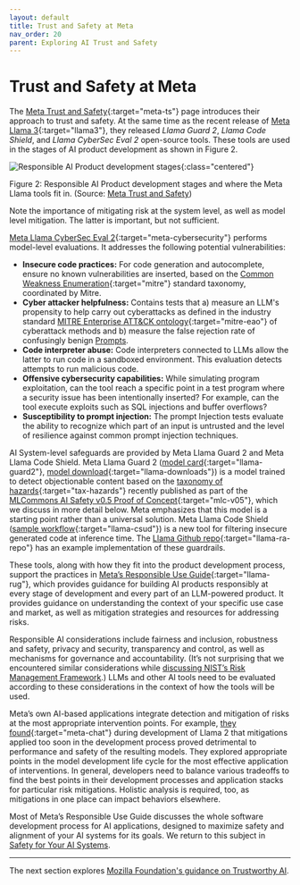 ```yaml
---
layout: default
title: Trust and Safety at Meta
nav_order: 20
parent: Exploring AI Trust and Safety
---
```


# Trust and Safety at Meta

The [Meta Trust and Safety](https://llama.meta.com/trust-and-safety/){:target="meta-ts"} page introduces their approach to trust and safety. At the same time as the recent release of [Meta Llama 3](https://ai.meta.com/blog/meta-llama-3/){:target="llama3"}, they released _Llama Guard 2_, _Llama Code Shield_, and _Llama CyberSec Eval 2_ open-source tools. These tools are used in the stages of AI product development as shown in Figure 2.

![Responsible AI Product development stages]({{site.baseurl}}/assets/images/Meta-Llama-Responsible-LLM-Product-Development-Stages.jpg){:class="centered"}

<p class="caption">Figure 2: Responsible AI Product development stages and where the Meta Llama tools fit in. (Source: <a href="https://llama.meta.com/trust-and-safety/" target="meta-ts">Meta Trust and Safety</a>)
</p>

Note the importance of mitigating risk at the system level, as well as model level mitigation. The latter is important, but not sufficient.


[Meta Llama CyberSec Eval 2](https://ai.meta.com/research/publications/cyberseceval-2-a-wide-ranging-cybersecurity-evaluation-suite-for-large-language-models/){:target="meta-cybersecurity"} performs model-level evaluations. It addresses the following potential vulnerabilities:

* **Insecure code practices:** For code generation and autocomplete, ensure no known vulnerabilities are inserted, based on the [Common Weakness Enumeration](https://cwe.mitre.org/){:target="mitre"} standard taxonomy, coordinated by Mitre.
* **Cyber attacker helpfulness:** Contains tests that a) measure an LLM's propensity to help carry out cyberattacks as defined in the industry standard [MITRE Enterprise ATT&CK ontology](https://attack.mitre.org/){:target="mitre-eao"} of cyberattack methods and b) measure the false rejection rate of confusingly benign [Prompts]({{site.baseurl}}/glossary/#prompt).
* **Code interpreter abuse:** Code interpreters connected to LLMs allow the latter to run code in a sandboxed environment. This evaluation detects attempts to run malicious code.
* **Offensive cybersecurity capabilities:** While simulating program exploitation, can the tool reach a specific point in a test program where a security issue has been intentionally inserted? For example, can the tool execute exploits such as SQL injections and buffer overflows?
* **Susceptibility to prompt injection:** The prompt Injection tests evaluate the ability to recognize which part of an input is untrusted and the level of resilience against common prompt injection techniques.

AI System-level safeguards are provided by Meta Llama Guard 2 and Meta Llama Code Shield. Meta Llama Guard 2 ([model card](https://github.com/meta-llama/PurpleLlama/blob/main/Llama-Guard2/MODEL_CARD.md){:target="llama-guard2"}, [model download](https://llama.meta.com/llama-downloads/){:target="llama-downloads"}) is a model trained to detect objectionable content based on the [taxonomy of hazards](https://drive.google.com/file/d/1V8KFfk8awaAXc83nZZzDV2bHgPT8jbJY/view){:target="tax-hazards"} recently published as part of the [MLCommons AI Safety v0.5 Proof of Concept](https://mlcommons.org/2024/04/mlc-aisafety-v0-5-poc/){:target="mlc-v05"}, which we discuss in more detail below. Meta emphasizes that this model is a starting point rather than a universal solution. Meta Llama Code Shield ([sample workflow](https://github.com/meta-llama/llama-recipes/blob/main/recipes/responsible_ai/CodeShieldUsageDemo.ipynb){:target="llama-csud"}) is a new tool for filtering insecure generated code at inference time. The [Llama Github repo](https://github.com/meta-llama/llama-recipes/tree/main/recipes/responsible_ai){:target="llama-ra-repo"} has an example implementation of these guardrails.

These tools, along with how they fit into the product development process, support the practices in [Meta’s Responsible Use Guide](https://llama.meta.com/responsible-use-guide/){:target="llama-rug"}, which provides guidance for building AI products responsibly at every stage of development and every part of an LLM-powered product. It provides guidance on understanding the context of your specific use case and market, as well as mitigation strategies and resources for addressing risks.

Responsible AI considerations include fairness and inclusion, robustness and safety, privacy and security, transparency and control, as well as mechanisms for governance and accountability. (It’s not surprising that we encountered similar considerations while [discussing NIST’s Risk Management Framework]({{site.baseurl}}/exploring/nist-risk-framework).) LLMs and other AI tools need to be evaluated according to these considerations in the context of how the tools will be used. 

Meta’s own AI-based applications integrate detection and mitigation of risks at the most appropriate intervention points. For example, [they found](https://ai.meta.com/research/publications/llama-2-open-foundation-and-fine-tuned-chat-models/){:target="meta-chat"} during development of Llama 2 that mitigations applied too soon in the development process proved detrimental to performance and safety of the resulting models. They explored appropriate points in the model development life cycle for the most effective application of interventions. In general, developers need to balance various tradeoffs to find the best points in their development processes and application stacks for particular risk mitigations. Holistic analysis is required, too, as mitigations in one place can impact behaviors elsewhere. 

Most of Meta’s Responsible Use Guide discusses the whole software development process for AI applications, designed to maximize safety and alignment of your AI systems for its goals. We return to this subject in [Safety for Your AI Systems]({{site.baseurl}}/safety/safety).

---

The next section explores [Mozilla Foundation's guidance on Trustworthy AI]({{site.baseurl}}/exploring/mozilla-trustworthy-ai).
